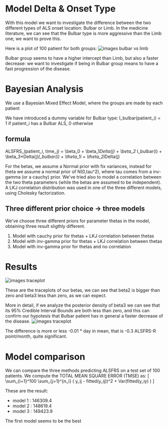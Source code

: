 # Model Delta & Onset Type

With this model we want to investigate the difference between the two different types of ALS onset location: Bulbar or Limb.
In the medicine literature, we can see that the Bulbar type is more aggressive than the Limb one; we want to prove this.

Here is a plot of 100 patient for both groups:
![images bulbar vs limb](https://github.com/massimiliano96/ALS_Bayesian_Analysis/blob/master/Model%20Delta%20%26%20Onset%20Type/images/bulbar_vs_limb.png)

Bulbar group seems to have a higher intercept than Limb, but also a faster decrease: we want to investigate if being in Bulbar
group means to have a fast progression of the disease.

# Bayesian Analysis

We use a Bayesian Mixed Effect Model, where the groups are made by each patient

We have introduced a dummy variable for Bulbar type: I_bulbar(patient_i) = 1 if patient_i has a Bulbar ALS, 0 otherwise

## formula

ALSFRS_(patient_i, time_j) = \beta_0 + \beta_1*Delta(j) + \beta_2* I_bulbar(i) + \beta_3*Delta(j)*I_bulbar(i) + \theta_1i + \theta_2i*Delta(j)

For the betas, we assume a Normal prior with fix variances, instead for theta we assume a normal prior of N(0,tau^2), where 
tau comes from a inv-gamma (or a cauchy) prior. We've tried also to model a correlation between the two theta parameters (while the betas are assumed to be independent). A LKJ correlation distribution was used in one of the three different models, using Cholesky
factorization.

## Three different prior choice -> three models

We've choose three different priors for parameter thetas in the model, obtaining three result sligthly different.
1) Model with cauchy prior for thetas + LKJ correlation between thetas
2) Model with inv-gamma prior for thetas + LKJ correlation between thetas
3) Model with inv-gamma prior for thetas and no correlation

# Results

![images traceplot](https://github.com/massimiliano96/ALS_Bayesian_Analysis/blob/master/Model%20Delta%20%26%20Onset%20Type/images/traceplot_betas.png)

These are the traceplots of our betas, we can see that beta2 is bigger than zero and beta3 less than zero, as we can expect.

More in detail, if we analyze the posterior density of beta3 we can see that its 95% Credible Interval Bounds are both less than zero,
and this can confirm our hypotesis that Bulbar patient has in general a faster decrease of the disease.
![images traceplot](https://github.com/massimiliano96/ALS_Bayesian_Analysis/blob/master/Model%20Delta%20%26%20Onset%20Type/images/beta3.png)

The difference is more or less -0.01 * day in mean, that is -0.3 ALSFRS-R point/month, quite significant.

# Model comparison

We can compare the three methods predicting ALSFRS on a test set of 100 patients. We compute the TOTAL MEAN SQUARE ERROR (TMSE) as:
\[
\sum_{i=1}^100 \sum_{j=1}^{n_i}  ( y_ij - fitted(y_ij))^2 + Var(fitted(y_iy) )
\]

These are the result:
- model 1 : 146309.4 
- model 2 : 148619.4 
- model 3 : 149423.9

The first model seems to be the best
